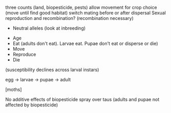 three counts (land, biopesticide, pests)
allow movement for crop choice (move until find good habitat)
switch mating before or after dispersal
Sexual reproduction and recombination? (recombination necessary)
- Neutral alleles (look at inbreeding)


* Age
* Eat (adults don't eat). Larvae eat. Pupae don't eat or disperse or die)
* Move
* Reproduce
* Die


(susceptibility declines across larval instars)

egg -> larvae -> pupae -> adult

[moths]


No additive effects of biopesticide spray over taus (adults and pupae not affected by biopesticide)
